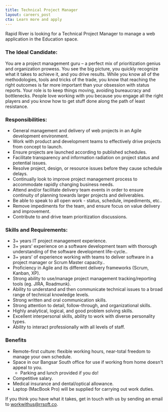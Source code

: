 ```yaml
---
title: Technical Project Manager
layout: careers_post
cta: Learn more and apply
---
```


Rapid River is looking for a Technical Project Manager to manage a web application in the Education space.

### The Ideal Candidate:

You are a project management guru – a perfect mix of prioritization genius and organization prowess. You see the big picture, you quickly recognize what it takes to achieve it, and you drive results. While you know all of the methodologies, tools and tricks of the trade, you know that reaching the right outcomes is far more important than your obsession with status reports. Your role is to keep things moving, avoiding bureaucracy and bottlenecks. People love working with you because you engage all the right players and you know how to get stuff done along the path of least resistance.

### Responsibilities:

- General management and delivery of web projects in an Agile development environment.
- Work with product and development teams to effectively drive projects from concept to launch.
- Ensure projects are launched according to published schedules.
- Facilitate transparency and information radiation on project status and potential issues.
- Resolve project, design, or resource issues before they cause schedule delays.
- Continually look to improve project management process to accommodate rapidly changing business needs.
- Attend and/or facilitate delivery team events in order to ensure continuity of planning towards larger projects and deliverables.
- Be able to speak to all open work - status, schedule, impediments, etc..
- Remove impediments for the team, and ensure focus on value delivery and improvement.
- Contribute to and drive team prioritization discussions.

### Skills and Requirements:

- 3+ years IT project management experience.
- 3+ years’ experience on a software development team with thorough understanding of the software development life-cycle..
- 3+ years’ of experience working with teams to deliver software in a project manager or Scrum Master capacity..
- Proficiency in Agile and its different delivery frameworks (Scrum, Kanban, XP).
- Strong ability to use/manage project management tracking/reporting tools (eg. JIRA, Roadmunk).
- Ability to understand and then communicate technical issues to a broad range of technical knowledge levels.
- Strong written and oral communication skills.
- Strong attention to detail, follow-through, and organizational skills.
- Highly analytical, logical, and good problem solving skills.
- Excellent interpersonal skills, ability to work with diverse personality types.
- Ability to interact professionally with all levels of staff.

### Benefits

- Remote-first culture: flexible working hours, near-total freedom to manage your own schedule.
- Space in our Bangsar South office for use if working from home doesn't appeal to you.
  - Parking and lunch provided if you do!
- Competitive salary.
- Medical insurance and dental/optical allowance.
- Laptop (MacBook Pro) will be supplied for carrying out work duties.

If you think you have what it takes, get in touch with us by sending an email to [workwithus@rrsoft.co](mailto:workwithus@rrsoft.co).

